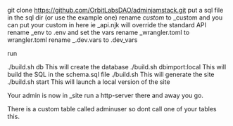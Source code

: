 git clone https://github.com/OrbitLabsDAO/adminjamstack.git
put a sql file in the sql dir (or use the example one)
rename _custom_ to \_custom and you can put your custom in here ie \_api.njk will override the standard API
rename \_env to .env and set the vars
rename \_wrangler.toml to wrangler.toml
rename \_.dev.vars to .dev_vars

run

./build.sh db
This will create the database
./build.sh dbimport:local
This will build the SQL in the schema.sql file
./build.sh
This will generate the site
./build.sh start
This will launch a local version of the site

Your admin is now in \_site run a http-server there and away you go.

There is a custom table called adminuser so dont call one of your tables this.
